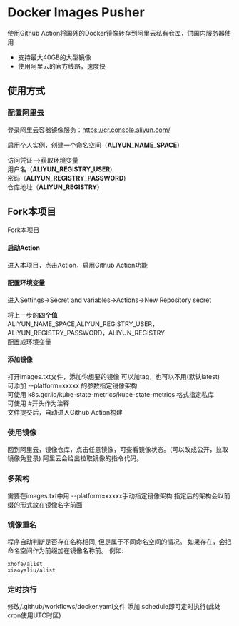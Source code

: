 # Docker Images Pusher

使用Github Action将国外的Docker镜像转存到阿里云私有仓库，供国内服务器使用
- 支持最大40GB的大型镜像<br>
- 使用阿里云的官方线路，速度快<br>


## 使用方式


### 配置阿里云
登录阿里云容器镜像服务：https://cr.console.aliyun.com/<br>

启用个人实例，创建一个命名空间（**ALIYUN_NAME_SPACE**）<br>

访问凭证–>获取环境变量<br>
用户名（**ALIYUN_REGISTRY_USER**)<br>
密码（**ALIYUN_REGISTRY_PASSWORD**)<br>
仓库地址（**ALIYUN_REGISTRY**）<br>



## Fork本项目
Fork本项目<br>
#### 启动Action
进入本项目，点击Action，启用Github Action功能<br>
#### 配置环境变量
进入Settings->Secret and variables->Actions->New Repository secret

将上一步的**四个值**<br>
ALIYUN_NAME_SPACE,ALIYUN_REGISTRY_USER，ALIYUN_REGISTRY_PASSWORD，ALIYUN_REGISTRY<br>
配置成环境变量

#### 添加镜像
打开images.txt文件，添加你想要的镜像 
可以加tag，也可以不用(默认latest)<br>
可添加 --platform=xxxxx 的参数指定镜像架构<br>
可使用 k8s.gcr.io/kube-state-metrics/kube-state-metrics 格式指定私库<br>
可使用 #开头作为注释<br>
文件提交后，自动进入Github Action构建

### 使用镜像
回到阿里云，镜像仓库，点击任意镜像，可查看镜像状态。(可以改成公开，拉取镜像免登录)
阿里云会给出拉取镜像的指令代码。

### 多架构
需要在images.txt中用 --platform=xxxxx手动指定镜像架构
指定后的架构会以前缀的形式放在镜像名字前面

### 镜像重名
程序自动判断是否存在名称相同, 但是属于不同命名空间的情况。
如果存在，会把命名空间作为前缀加在镜像名称前。
例如:
```
xhofe/alist
xiaoyaliu/alist
```

### 定时执行
修改/.github/workflows/docker.yaml文件
添加 schedule即可定时执行(此处cron使用UTC时区)
